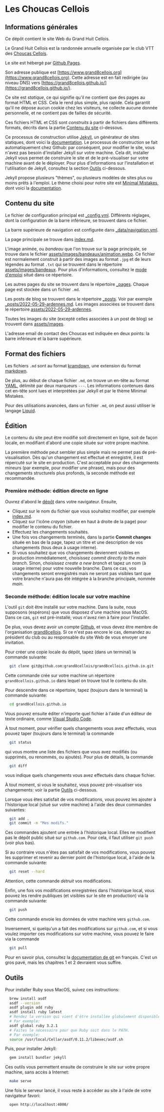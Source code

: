 # Les Choucas Cellois

## Informations générales

Ce dépôt contient le site Web du Grand Huit Cellois.

Le Grand Huit Cellois est la randonnée annuelle organisée
par le club VTT des [Choucas Cellois](https://www.leschoucascellois.org).

Le site est hébergé par [Github Pages](https://pages.github.com/).

Son adresse publique est [https://www.grand8cellois.org](https://www.grand8cellois.org). Cette adresse est en fait redirigée (au niveau DNS) vers [https://grand8cellois.github.io/](https://grand8cellois.github.io/).

Ce site est *statique*, ce qui signifie qu'il ne contient que des pages au format HTML et CSS. Cela le rend plus simple, plus rapide. Cela garantit qu'il ne dépose aucun cookie chez les visiteurs, ne collecte aucune donnée personnelle, et ne contient pas de failles de sécurité.

Ces fichiers HTML et CSS sont *construits* à partir de fichiers dans différents formats, décrits dans la partie [Contenu du site](#contenu-du-site) ci-dessous.

Ce processus de construction utilise [Jekyll](https://jekyllrb.com/),
un générateur de sites statiques,
dont voici la
[documentation](https://docs.github.com/en/pages/setting-up-a-github-pages-site-with-jekyll).
Le processus de construction se fait automatiquement chez Github:
par conséquent, pour modifier le site,
vous n'avez pas besoin d'installer Jekyll sur votre machine.
Cela dit, installer Jekyll vous permet de construire le site
et de le pré-visualiser sur votre machine avant de le déployer.
Pour plus d'informations sur l'installation et l'utilisation de Jekyll, consultez la section [Outils](#outils) ci-dessous.

Jekyll propose plusieurs "thèmes", ou plusieurs modèles de sites plus ou moins prêts à l'emploi.
Le thème choisi pour notre site est
[Minimal Mistakes](https://github.com/mmistakes/minimal-mistakes), dont voici la [documentation](https://mmistakes.github.io/minimal-mistakes/docs/configuration/).

## Contenu du site

Le fichier de configuration principal est [_config.yml](_config.yml).
Différents réglages,
dont la configuration de la barre inférieure,
se trouvent dans ce fichier.

La barre supérieure de navigation est configurée dans
[_data/navigation.yml](_data/navigation.yml).

La page principale se trouve dans [index.md](index.md).

L'image animée, ou *bandeau* que l'on trouve sur la page principale, se trouve dans le fichier
[assets/images/bandeaux/animation.webp](assets/images/bandeaux/animation.webp).
Ce fichier est normalement construit à partir des images au format `.jpg` et de leurs légendes au format `.txt` qui se trouvent dans le répertoire [assets/images/bandeaux](assets/images/bandeaux).
Pour plus d'informations, consultez le
[mode d'emploi](assets/images/bandeaux/README.md) situé dans ce répertoire.

Les autres pages du site se trouvent dans
le répertoire [_pages](_pages/).
Chaque page est stockée dans un fichier `.md`.

Les posts de blog se trouvent dans
le répertoire [_posts](_posts/).
Voir par exemple
[_posts/2022-05-29-ardennes.md](_posts/2022-05-29-ardennes.md).
Les images associées se trouvent dans
le répertoire [assets/2022-05-29-ardennes](assets/2022-05-29-ardennes/).

Toutes les images du site (excepté celles associées à un post de blog)
se trouvent dans [assets/images](assets/images/).

L'adresse email de contact des Choucas est indiquée en deux points:
la barre inférieure et la barre supérieure.

## Format des fichiers

Les fichiers `.md` sont au format [kramdown](https://kramdown.gettalong.org/syntax.html), une extension du format [markdown](https://daringfireball.net/projects/markdown/syntax).

De plus, au début de chaque fichier `.md`, on trouve un en-tête au format [YAML](https://docs.fileformat.com/programming/yaml/),
délimité par deux marqueurs `---`. Les informations contenues dans cet en-tête sont lues et interprétées par Jekyll et par le thème Minimal Mistakes.

Pour des utilisations avancées, dans un fichier `.md`, on peut aussi utiliser le langage [Liquid](https://github.com/Shopify/liquid/wiki/Liquid-for-Designers).

## Édition

Le contenu du site peut être modifié soit directement en ligne, soit de façon locale, en modifiant d'abord une copie située sur votre propre machine.

La première méthode peut sembler plus simple mais ne permet pas de pré-visualisation. Dès qu'un changement est effectué et enregistré, il est répercuté sur le site en production. C'est acceptable pour des changements mineurs (par exemple, pour modifier une phrase), mais pour des changements structurels plus profonds, la seconde méthode est recommandée.

### Première méthode: édition directe en ligne

Ouvrez d'abord le [dépôt](https://github.com/grand8cellois/grand8cellois.github.io) dans votre navigateur. Ensuite,

* Cliquez sur le nom du fichier que vous souhaitez modifier, par exemple [index.md](https://github.com/grand8cellois/grand8cellois.github.io/blob/main/index.md).
* Cliquez sur l'icône *crayon* (située en haut à droite de la page) pour modifier le contenu du fichier.
* Effectuez les changements souhaités.
* Une fois vos changements terminés, dans la partie **Commit changes** située en bas de la page, tapez un titre et une description de vos changements (tous deux à usage interne).
* Si vous souhaitez que vos changements deviennent visibles en production immédiatement, choisissez *commit directly to the main branch*. Sinon, choisissez *create a new branch* et tapez un nom (à usage interne) pour votre nouvelle branche. Dans ce cas, vos changements seront enregistrés mais ne seront pas visibles tant que votre branche n'aura pas été intégrée à la branche principale, nommée *main*.

### Seconde méthode: édition locale sur votre machine

L'outil `git` doit être installé sur votre machine. Dans la suite, nous supposons (espérons) que vous disposez d'une machine sous MacOS. Dans ce cas, `git` est pré-installé; vous n'avez rien à faire pour l'installer.

De plus, vous devez avoir un compte [Github](https://github.com/), et vous devez être membre de l'organisation [grand8cellois](https://github.com/grand8cellois). Si ce n'est pas encore le cas, demandez au président du club ou au responsable du site Web de vous envoyer une invitation.

Pour créer une copie locale du dépôt, tapez (dans un terminal) la commande suivante:

```bash
  git clone git@github.com:grand8cellois/grand8cellois.github.io.git
```

Cette commande crée sur votre machine un répertoire `grand8cellois.github.io` dans lequel on trouve tout le contenu du site.

Pour descendre dans ce répertoire, tapez (toujours dans le terminal) la commande suivante:

```bash
  cd grand8cellois.github.io
```

Vous pouvez ensuite éditer n'importe quel fichier à l'aide d'un éditeur de texte ordinaire, comme [Visual Studio Code](https://code.visualstudio.com/).

À tout moment, pour vérifier quels changements vous avez effectués, vous pouvez taper (toujours dans le terminal) la commande

```bash
  git status
```

qui vous montre une liste des fichiers que vous avez modifiés (ou supprimés, ou renommés, ou ajoutés). Pour plus de détails,
la commande

```bash
  git diff
```

vous indique quels changements vous avez effectués dans chaque fichier.

À tout moment, si vous le souhaitez, vous pouvez pré-visualiser vos changements: voir la partie [Outils](#outils) ci-dessous.

Lorsque vous êtes satisfait de vos modifications, vous pouvez les ajouter à l'historique local (situé sur votre machine) à l'aide des deux commandes suivantes:

```bash
  git add .
  git commit -m "Mes modifs."
```

Ces commandes ajoutent une entrée à l'historique local. Elles ne modifient pas le dépôt public situé sur `github.com`. Pour cela, il faut utiliser `git push` (voir plus bas).

Si au contraire vous n'êtes pas satisfait de vos modifications, vous pouvez les supprimer et revenir au dernier point de l'historique local, à l'aide de la commande suivante:

```bash
  git reset --hard
```

Attention, cette commande *détruit* vos modifications.

Enfin, une fois vos modifications enregistrées dans l'historique local, vous pouvez les rendre publiques (et visibles sur le site en production) via la commande suivante:

```bash
  git push
```

Cette commande envoie les données de votre machine vers `github.com`.

Inversement, si quelqu'un a fait des modifications sur `github.com`, et si vous voulez importer ces modifications sur votre machine, vous pouvez le faire via la commande

```bash
  git pull
```

Pour en savoir plus, consultez la [documentation de git](https://git-scm.com/book/fr/v2) en français. C'est un gros pavé, mais les chapitres 1 et 2 devraient vous suffire.

## Outils

Pour installer Ruby sous MacOS, suivez ces instructions:

```bash
  brew install asdf
  asdf --version
  asdf plugin add ruby
  asdf install ruby latest
  # Rendez la version qui vient d'être installée globalement disponible.
  # Par exemple:
  asdf global ruby 3.2.1
  # Faites le nécessaire pour que Ruby soit dans le PATH.
  # Par exemple:
  source /usr/local/Cellar/asdf/0.11.2/libexec/asdf.sh
```

Puis, pour installer Jekyll:

```bash
  gem install bundler jekyll
```

Ces outils vous permettent ensuite de construire le site
sur votre propre machine, sans accès à Internet:

```bash
  make serve
```

Une fois le serveur lancé, il vous reste à accéder au site
à l'aide de votre navigateur favori:

```bash
  open http://localhost:4000/
```
